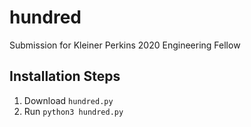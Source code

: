 # hundred
Submission for Kleiner Perkins 2020 Engineering Fellow

## Installation Steps
1. Download ```hundred.py```
2. Run ```python3 hundred.py```
